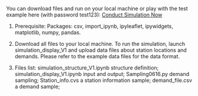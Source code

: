 You can download files and run on your local machine or play with the test example here (with password test123):
[Conduct Simulation Now](http://localhost:8888/voila/render/Box/Xiaotian's%20Research/EV%20Simulation/WebApp_V5.ipynb)

1. Prerequisite:
Packages: csv, import_ipynb, ipyleaflet, ipywidgets, matplotlib, numpy, pandas. 

2. Download all files to your local machine.
To run the simulation, launch simulation_display_V1 and upload data files about station locations and demands. Please refer to the example data files for the data format.

3. Files list:
simulation_structure_V1.ipynb    structure definition;
simulation_display_V1.ipynb		       input and output;
Sampling0616.py		       demand sampling;
Station_info.cvs           a station information sample;
demand_file.csv            a demand sample;

